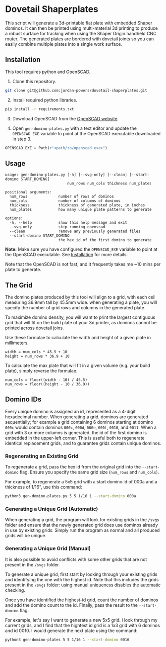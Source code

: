 # Dovetail Shaperplates

This script will generate a 3d-printable flat plate with embedded Shaper dominos. It can then
be printed using multi-material 3d printing to produce a robust surface for tracking when using the
Shaper Origin handheld CNC router. The generated plates are bordered with dovetail joints so you can
easily combine multiple plates into a single work surface.

<!-- TODO: Add a photo -->

## Installation
This tool requires python and OpenSCAD.
1. Clone this repository.
```bash
git clone git@github.com:jordan-powers/dovetail-shaperplates.git
```

2. Install required python libraries.
```bash
pip install -r requirements.txt
```

3. Download OpenSCAD from the [OpenSCAD website](https://openscad.org/downloads.html).

4. Open `gen-domino-plates.py` with a text editor and update the `OPENSCAD_EXE` variable to point
at the OpenSCAD executable downloaded in step 3.
```python
OPENSCAD_EXE = Path(r"<path/to/openscad.exe>")
```

## Usage

```
usage: gen-domino-plates.py [-h] [--svg-only] [--clean] [--start-domino START_DOMINO]
                            num_rows num_cols thickness num_plates

positional arguments:
  num_rows              number of rows of dominos
  num_cols              number of columns of dominos
  thickness             thickness of generated plate, in inches
  num_plates            how many unique plate patterns to generate

options:
  -h, --help            show this help message and exit
  --svg-only            skip running openscad
  --clean               remove any previously generated files
  --start-domino START_DOMINO
                        the hex id of the first domino to generate
```

**Note:** Make sure you have configured the `OPENSCAD_EXE` variable to point at the OpenSCAD executable.
See [Installation](#installation) for more details.

Note that the OpenSCAD is not fast, and it frequently takes me ~10 mins per plate to generate.

## The Grid
The domino plates produced by this tool will align to a grid, with each cell measuring
36.9mm tall by 45.5mm wide. when generating a plate, you will specify the number of grid rows
and columns in the generated plate.

To maximize domino density, you will want to print the largest contiguous grid that
will fit on the build plate of your 3d printer, as dominos cannot be printed across dovetail joins.

Use these formulae to calculate the width and height of a given plate in millimeters.
```
width = num_cols * 45.5 + 10
height = num_rows * 36.9 + 10
```

To calculate the max plate that will fit in a given volume (e.g. your build plate), simply reverse
the formulae.
```
num_cols = floor((width - 10) / 45.5)
num_rows = floor((height - 10 / 36.9))
```

## Domino IDs
Every unique domino is assigned an id, represented as a 4-digit hexadecimal number.
When generating a grid, dominos are generated sequentially; for example a grid containing 6 dominos
starting at domino `000c` would contain dominos `000c`, `000d`, `000e`, `000f`, `0010`, and `0011`.
When a grid with 3 or more columns is generated, the id of the first domino is embedded in the
upper-left corner. This is useful both to regenerate identical replacement grids, and to guarantee
grids contain unique dominos.

### Regenerating an Existing Grid
To regenerate a grid, pass the hex id from the original grid into the `--start-domino` flag. Ensure
you specify the same grid size (`num_rows` and `num_cols`).

For example, to regenerate a 5x5 grid with a start domino id of 000a and a thickness of 1/16",
use this command:
```bash
python3 gen-domino-plates.py 5 5 1/16 1 --start-domino 000a
```

### Generating a Unique Grid (Automatic)
When generating a grid, the program will look for existing grids in the `/svgs` folder and ensure
that the newly generated grid does use dominos already in use by existing grids. Simply run the
program as normal and all produced grids will be unique.

### Generating a Unique Grid (Manual)
It is also possible to avoid conflicts with some other grids that are not present in the `/svgs`
folder.

To generate a unique grid, first start by looking through your existing grids and identifying the
one with the highest id. Note that this includes the grids present in the `/svgs` folder: using
manual uniqueness disables the automatic checking.

Once you have identified the highest-id grid, count the number of dominos and add the
domino count to the id. Finally, pass the result to the `--start-domino` flag.

For example, let's say I want to generate a new 5x5 grid. I look through my current grids, and I find
that the hightest id grid is a 1x3 grid with 6 dominos and id 0010. I would generate the next plate
using the command:
```bash
python3 gen-domino-plates 5 5 1/16 1 --start-domino 0016
```

